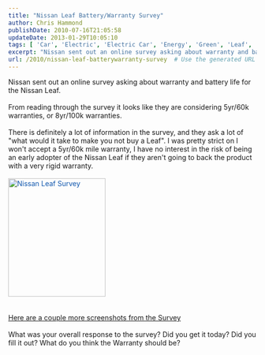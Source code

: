 ```yaml
---
title: "Nissan Leaf Battery/Warranty Survey"
author: Chris Hammond
publishDate: 2010-07-16T21:05:58
updateDate: 2013-01-29T10:05:10
tags: [ 'Car', 'Electric', 'Electric Car', 'Energy', 'Green', 'Leaf', 'Nissan', 'Nissan Leaf' ]
excerpt: "Nissan sent out an online survey asking about warranty and battery life for the Nissan Leaf.  From reading through the survey it looks like they are considering 5yr/60k warranties, or 8yr/100k warranties.  There is definitely a lot of information in the survey, and they ask a lot of \"what would it take to make you not buy a Leaf\". I was pretty strict on I won't accept a 5yr/60k mile warranty, I have no interest in the risk of being an early adopter of the Nissan Leaf if they aren't going to back the product with a very rigid warranty.&nbsp;     Here are a couple more screenshots from the Survey  What was your overall response to the survey? Did you get it today? Did you fill it out? What do you think the Warranty should be?"
url: /2010/nissan-leaf-batterywarranty-survey  # Use the generated URL with year
---
```

Nissan sent out an online survey asking about warranty and battery life for the Nissan Leaf.<br /> <br /> From reading through the survey it looks like they are considering 5yr/60k warranties, or 8yr/100k warranties.<br /> <br /> There is definitely a lot of information in the survey, and they ask a lot of "what would it take to make you not buy a Leaf". I was pretty strict on I won't accept a 5yr/60k mile warranty, I have no interest in the risk of being an early adopter of the Nissan Leaf if they aren't going to back the product with a very rigid warranty.&nbsp;<br /> <br /> <a href="https://www.flickr.com/photos/chammond/4800083607/" title="Nissan Leaf Survey" style="color: #1057ae; text-decoration: underline;"><img src="https://farm5.static.flickr.com/4142/4800083607_c16799f2a3_m.jpg" width="197" height="240" alt="Nissan Leaf Survey" class="pc_img" style="border: none;  border-image: initial;" /></a><br /> <br /> <br /> <a href="https://www.leafowner.com/Pictures/view/setdisplay/setid/72157624517927854.aspx">Here are a couple more screenshots from the Survey</a><br /> <br /> What was your overall response to the survey? Did you get it today? Did you fill it out? What do you think the Warranty should be?

